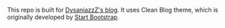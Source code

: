 This repo is built for [DysaniazzZ's blog](https://dysaniazzz.github.io). It uses Clean Blog theme, which is originally developed by [Start Bootstrap](http://startbootstrap.com/).
